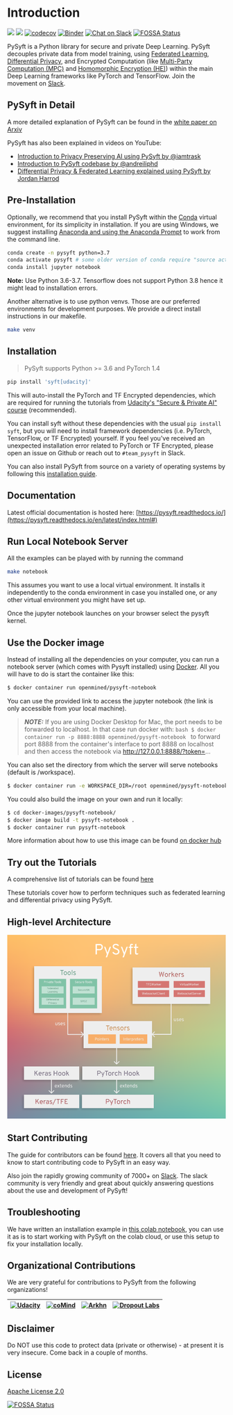# Introduction

![](https://github.com/OpenMined/PySyft/workflows/Tests/badge.svg)
![](https://github.com/OpenMined/PySyft/workflows/Tutorials/badge.svg)
[![codecov](https://codecov.io/gh/openmined/PySyft/branch/master/graph/badge.svg)](https://codecov.io/gh/openmined/PySyft)
[![Binder](https://mybinder.org/badge.svg)](https://mybinder.org/v2/gh/OpenMined/PySyft/master)
[![Chat on Slack](https://img.shields.io/badge/chat-on%20slack-7A5979.svg)](https://openmined.slack.com/messages/team_pysyft)
[![FOSSA Status](https://app.fossa.io/api/projects/git%2Bgithub.com%2Fmatthew-mcateer%2FPySyft.svg?type=small)](https://app.fossa.io/projects/git%2Bgithub.com%2Fmatthew-mcateer%2FPySyft?ref=badge_small)


PySyft is a Python library for secure and private Deep Learning. PySyft decouples private data from model training, using
[Federated Learning](https://ai.googleblog.com/2017/04/federated-learning-collaborative.html),
[Differential Privacy](https://en.wikipedia.org/wiki/Differential_privacy),
and Encrypted Computation (like
[Multi-Party Computation (MPC)](https://en.wikipedia.org/wiki/Secure_multi-party_computation)
and  [Homomorphic Encryption (HE)](https://en.wikipedia.org/wiki/Homomorphic_encryption))
within the main Deep Learning frameworks like PyTorch and TensorFlow. Join the movement on
[Slack](http://slack.openmined.org/).

## PySyft in Detail

A more detailed explanation of PySyft can be found in the
[white paper on Arxiv](https://arxiv.org/abs/1811.04017)

PySyft has also been explained in videos on YouTube:
 - [Introduction to Privacy Preserving AI using PySyft by @iamtrask](https://www.youtube.com/watch?v=NJBBE_SN90A)
 - [Introduction to PySyft codebase by @andreiliphd](https://www.youtube.com/watch?v=1Zw08_4ufHw)
 - [Differential Privacy & Federated Learning explained using PySyft by Jordan Harrod](https://www.youtube.com/watch?v=MOcTGM_UteM)

## Pre-Installation

Optionally, we recommend that you install PySyft within the
[Conda](https://docs.conda.io/projects/conda/en/latest/user-guide/overview.html)
virtual environment, for its simplicity in installation. If you are using
Windows, we suggest installing [Anaconda and using the Anaconda
Prompt](https://docs.anaconda.com/anaconda/user-guide/getting-started/) to
work from the command line.

```bash
conda create -n pysyft python=3.7
conda activate pysyft # some older version of conda require "source activate pysyft" instead.
conda install jupyter notebook
```
**Note:** Use Python 3.6-3.7. Tensorflow does not support Python 3.8 hence it might lead to installation errors.

Another alternative is to use python venvs. Those are our preferred
environments for development purposes. We provide a direct install
instructions in our makefile.

```bash
make venv
```

## Installation

> PySyft supports Python >= 3.6 and PyTorch 1.4

```bash
pip install 'syft[udacity]'
```

This will auto-install the PyTorch and TF Encrypted
dependencies, which are required for running the tutorials
from [Udacity's "Secure & Private AI" course](https://www.udacity.com/course/secure-and-private-ai--ud185)  (recommended).

You can install syft without these dependencies with the usual
`pip install syft`, but you will need to install framework
dependencies (i.e. PyTorch, TensorFlow, or TF Encrypted)
yourself. If you feel you've received an unexpected
installation error related to PyTorch or TF Encrypted, please
open an issue on Github or reach out to `#team_pysyft` in
Slack.

You can also install PySyft from source on a variety of operating systems by following this [installation guide](https://github.com/OpenMined/PySyft/blob/dev/INSTALLATION.md).

## Documentation
Latest official documentation is hosted here: [https://pysyft.readthedocs.io/](https://pysyft.readthedocs.io/en/latest/index.html#)

## Run Local Notebook Server

All the examples can be played with by running the command

```bash
make notebook
```

This assumes you want to use a local virtual environment. It installs it
independently to the conda environment in case you installed one, or any
other virtual environment you might have set up.

Once the jupyter notebook launches on your browser select the pysyft
kernel.

## Use the Docker image

Instead of installing all the dependencies on your computer,
you can run a notebook server (which comes with Pysyft
installed) using [Docker](https://www.docker.com/). All you
will have to do is start the container like this:

```bash
$ docker container run openmined/pysyft-notebook
```

You can use the provided link to access the jupyter notebook (the link is only accessible from your local machine).

> **_NOTE:_**
> If you are using Docker Desktop for Mac, the port needs to be forwarded to localhost. In that case run docker with:
> ```bash $ docker container run -p 8888:8888 openmined/pysyft-notebook ```
> to forward port 8888 from the container's interface to port 8888 on localhost and then access the notebook via http://127.0.0.1:8888/?token=...


You can also set the directory from which the server will serve notebooks (default is /workspace).

```bash
$ docker container run -e WORKSPACE_DIR=/root openmined/pysyft-notebook
```

You could also build the image on your own and run it locally:

```bash
$ cd docker-images/pysyft-notebook/
$ docker image build -t pysyft-notebook .
$ docker container run pysyft-notebook
```

More information about how to use this image can be found [on docker hub](https://hub.docker.com/r/openmined/pysyft-notebook)

## Try out the Tutorials

A comprehensive list of tutorials can be found
[here](https://github.com/OpenMined/PySyft/tree/master/examples/tutorials)

These tutorials cover how to perform techniques such as
federated learning and differential privacy using PySyft.

## High-level Architecture

![alt text](art/PySyftArch.png "High-level Architecture")

## Start Contributing

The guide for contributors can be found [here](https://github.com/OpenMined/PySyft/tree/master/CONTRIBUTING.md). It covers all that you need to know to start contributing code to PySyft in an easy way.

Also join the rapidly growing community of 7000+ on [Slack](http://slack.openmined.org). The slack community is very friendly and great about quickly answering questions about the use and development of PySyft!

## Troubleshooting

We have written an installation example in [this colab notebook](https://colab.research.google.com/drive/14tNU98OKPsP55Y3IgFtXPfd4frqbkrxK), you can use it as is to start working with PySyft on the colab cloud, or use this setup to fix your installation locally.

## Organizational Contributions

We are very grateful for contributions to PySyft from the following organizations!

[<img src="https://github.com/udacity/private-ai/blob/master/udacity-logo-vert-white.png?raw=true" alt="Udacity" width="200"/>](https://udacity.com/) | [<img src="https://raw.githubusercontent.com/coMindOrg/federated-averaging-tutorials/master/images/comindorg_logo.png" alt="coMind" width="200" height="130"/>](https://github.com/coMindOrg/federated-averaging-tutorials) | [<img src="https://i.ibb.co/vYwcG9N/arkhn-logo.png" alt="Arkhn" width="200" height="150"/>](http://ark.hn) | [<img src="https://raw.githubusercontent.com/dropoutlabs/files/master/dropout-labs-logo-white-2500.png" alt="Dropout Labs" width="200"/>](https://dropoutlabs.com/)
--------------------------------------------------------------|--------------------------------------------------------------|---------------------------------------------------------------------------|---------------------------------------------------------------------------

## Disclaimer

Do NOT use this code to protect data (private or otherwise) - at present it is very insecure. Come back in a couple of months.

## License

[Apache License 2.0](https://github.com/OpenMined/PySyft/blob/master/LICENSE)

[![FOSSA Status](https://app.fossa.io/api/projects/git%2Bgithub.com%2Fmatthew-mcateer%2FPySyft.svg?type=large)](https://app.fossa.io/projects/git%2Bgithub.com%2Fmatthew-mcateer%2FPySyft?ref=badge_large)
